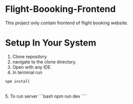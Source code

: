 # Flight-Boooking-Frontend

This project only contain frontend of flight booking website.

# Setup In Your System 

1. Clone repository<br />
2. navigate to the clone directory.<br />
3. Open with any IDE.<br />
4. In terminal run 
```bash
npm install
```
<br />
5. To run server
```bash
npm run dev
````
<br />

